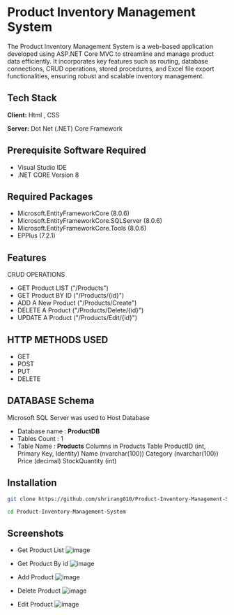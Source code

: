 # Product Inventory Management System

The Product Inventory Management System is a web-based application developed using ASP.NET Core MVC to streamline and manage product data efficiently. It incorporates key features such as routing, database connections, CRUD operations, stored procedures, and Excel file export functionalities, ensuring robust and scalable inventory management.




## Tech Stack

**Client:** Html , CSS

**Server:** Dot Net (.NET) Core Framework

## Prerequisite Software Required
- Visual Studio IDE
- .NET CORE Version 8 


## Required Packages
- Microsoft.EntityFrameworkCore (8.0.6)
- Microsoft.EntityFrameworkCore.SQLServer (8.0.6)
- Microsoft.EntityFrameworkCore.Tools (8.0.6)
- EPPlus (7.2.1)

## Features

CRUD OPERATIONS
- GET Product LIST  ("/Products")
- GET Product BY ID ("/Products/{id}")
- ADD A New Product ("/Products/Create")
- DELETE A Product  ("/Products/Delete/{id}")
- UPDATE A Product  ("/Products/Edit/{id}")
## HTTP METHODS USED

- GET 
- POST 
- PUT
- DELETE


## DATABASE Schema
Microsoft SQL Server was used to Host Database

- Database name : **ProductDB**
- Tables Count  : 1
- Table Name    : **Products**
Columns in Products Table 
    ProductID (int, Primary Key, Identity)
    Name (nvarchar(100))
    Category (nvarchar(100))
    Price (decimal)
    StockQuantity (int)
## Installation


```bash
git clone https://github.com/shrirang010/Product-Inventory-Management-System.git

cd Product-Inventory-Management-System
```

## Screenshots
- Get Product List
![image](https://github.com/user-attachments/assets/b8e15365-3990-4029-a83b-98ad656c01cd)

- Get Product By id
![image](https://github.com/user-attachments/assets/7729d0ef-e07d-4ae0-be89-6d571ed3efcc)

- Add Product
  ![image](https://github.com/user-attachments/assets/4e044269-464b-4bb3-8379-d325dee9eaca)

- Delete Product
![image](https://github.com/user-attachments/assets/ad89c317-c031-4ecb-a7fc-e9760783a129)

- Edit Product
    ![image](https://github.com/user-attachments/assets/581a04d4-99e9-4366-b120-0afe030f0bba)

